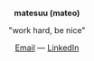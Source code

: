 <p align="center"><strong>matesuu (mateo)</strong></p>

<p align="center">
  "work hard, be nice"
</p>

<p align="center">
  <a href="mailto:aladomateo@gmail.com">Email</a> —
  <a href="https://linkedin.com/in/mateoalado">LinkedIn</a>
</p>
